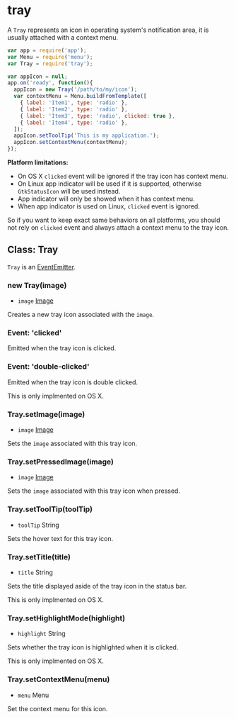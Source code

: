 # tray

A `Tray` represents an icon in operating system's notification area, it is
usually attached with a context menu.

```javascript
var app = require('app');
var Menu = require('menu');
var Tray = require('tray');

var appIcon = null;
app.on('ready', function(){
  appIcon = new Tray('/path/to/my/icon');
  var contextMenu = Menu.buildFromTemplate([
    { label: 'Item1', type: 'radio' },
    { label: 'Item2', type: 'radio' },
    { label: 'Item3', type: 'radio', clicked: true },
    { label: 'Item4', type: 'radio' },
  ]);
  appIcon.setToolTip('This is my application.');
  appIcon.setContextMenu(contextMenu);
});

```

__Platform limitations:__

* On OS X `clicked` event will be ignored if the tray icon has context menu.
* On Linux app indicator will be used if it is supported, otherwise
  `GtkStatusIcon` will be used instead.
* App indicator will only be showed when it has context menu.
* When app indicator is used on Linux, `clicked` event is ignored.

So if you want to keep exact same behaviors on all platforms, you should not
rely on `clicked` event and always attach a context menu to the tray icon.

## Class: Tray

`Tray` is an [EventEmitter][event-emitter].

### new Tray(image)

* `image` [Image](image.md)

Creates a new tray icon associated with the `image`.

### Event: 'clicked'

Emitted when the tray icon is clicked.

### Event: 'double-clicked'

Emitted when the tray icon is double clicked.

This is only implmented on OS X.

### Tray.setImage(image)

* `image` [Image](image.md)

Sets the `image` associated with this tray icon.

### Tray.setPressedImage(image)

* `image` [Image](image.md)

Sets the `image` associated with this tray icon when pressed.

### Tray.setToolTip(toolTip)

* `toolTip` String

Sets the hover text for this tray icon.

### Tray.setTitle(title)

* `title` String

Sets the title displayed aside of the tray icon in the status bar.

This is only implmented on OS X.

### Tray.setHighlightMode(highlight)

* `highlight` String

Sets whether the tray icon is highlighted when it is clicked.

This is only implmented on OS X.

### Tray.setContextMenu(menu)

* `menu` Menu

Set the context menu for this icon.

[event-emitter]: http://nodejs.org/api/events.html#events_class_events_eventemitter
